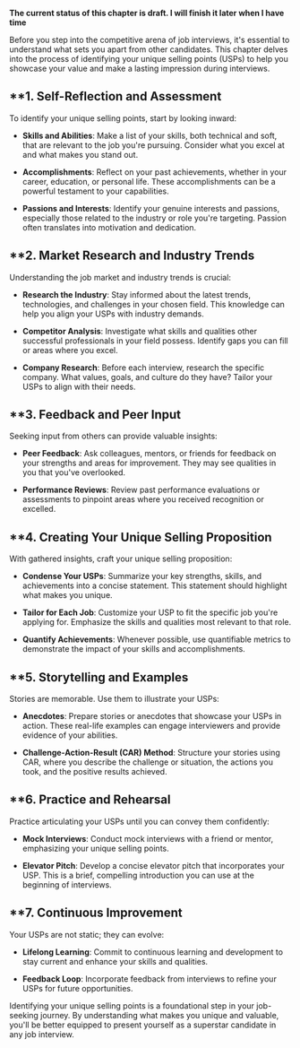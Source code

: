 **The current status of this chapter is draft. I will finish it later when I have time**

Before you step into the competitive arena of job interviews, it's essential to understand what sets you apart from other candidates. This chapter delves into the process of identifying your unique selling points (USPs) to help you showcase your value and make a lasting impression during interviews.

\*\*1. **Self-Reflection and Assessment**
-----------------------------------------

To identify your unique selling points, start by looking inward:

* **Skills and Abilities**: Make a list of your skills, both technical and soft, that are relevant to the job you're pursuing. Consider what you excel at and what makes you stand out.

* **Accomplishments**: Reflect on your past achievements, whether in your career, education, or personal life. These accomplishments can be a powerful testament to your capabilities.

* **Passions and Interests**: Identify your genuine interests and passions, especially those related to the industry or role you're targeting. Passion often translates into motivation and dedication.

\*\*2. **Market Research and Industry Trends**
----------------------------------------------

Understanding the job market and industry trends is crucial:

* **Research the Industry**: Stay informed about the latest trends, technologies, and challenges in your chosen field. This knowledge can help you align your USPs with industry demands.

* **Competitor Analysis**: Investigate what skills and qualities other successful professionals in your field possess. Identify gaps you can fill or areas where you excel.

* **Company Research**: Before each interview, research the specific company. What values, goals, and culture do they have? Tailor your USPs to align with their needs.

\*\*3. **Feedback and Peer Input**
----------------------------------

Seeking input from others can provide valuable insights:

* **Peer Feedback**: Ask colleagues, mentors, or friends for feedback on your strengths and areas for improvement. They may see qualities in you that you've overlooked.

* **Performance Reviews**: Review past performance evaluations or assessments to pinpoint areas where you received recognition or excelled.

\*\*4. **Creating Your Unique Selling Proposition**
---------------------------------------------------

With gathered insights, craft your unique selling proposition:

* **Condense Your USPs**: Summarize your key strengths, skills, and achievements into a concise statement. This statement should highlight what makes you unique.

* **Tailor for Each Job**: Customize your USP to fit the specific job you're applying for. Emphasize the skills and qualities most relevant to that role.

* **Quantify Achievements**: Whenever possible, use quantifiable metrics to demonstrate the impact of your skills and accomplishments.

\*\*5. **Storytelling and Examples**
------------------------------------

Stories are memorable. Use them to illustrate your USPs:

* **Anecdotes**: Prepare stories or anecdotes that showcase your USPs in action. These real-life examples can engage interviewers and provide evidence of your abilities.

* **Challenge-Action-Result (CAR) Method**: Structure your stories using CAR, where you describe the challenge or situation, the actions you took, and the positive results achieved.

\*\*6. **Practice and Rehearsal**
---------------------------------

Practice articulating your USPs until you can convey them confidently:

* **Mock Interviews**: Conduct mock interviews with a friend or mentor, emphasizing your unique selling points.

* **Elevator Pitch**: Develop a concise elevator pitch that incorporates your USP. This is a brief, compelling introduction you can use at the beginning of interviews.

\*\*7. **Continuous Improvement**
---------------------------------

Your USPs are not static; they can evolve:

* **Lifelong Learning**: Commit to continuous learning and development to stay current and enhance your skills and qualities.

* **Feedback Loop**: Incorporate feedback from interviews to refine your USPs for future opportunities.

Identifying your unique selling points is a foundational step in your job-seeking journey. By understanding what makes you unique and valuable, you'll be better equipped to present yourself as a superstar candidate in any job interview.
